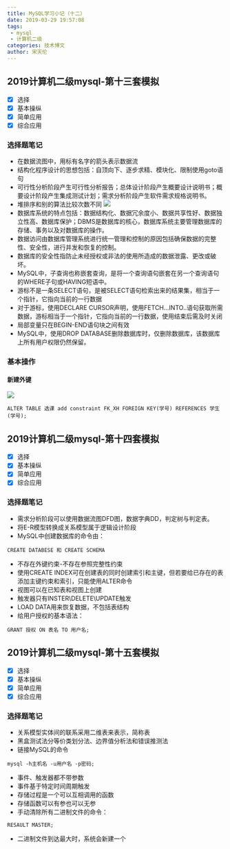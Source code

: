 ```yaml
---
title: MySQL学习小记（十二）
date: 2019-03-29 19:57:08
tags:
 - mysql
 - 计算机二级
categories: 技术博文
author: 宋天伦
---
```

## 2019计算机二级mysql-第十三套模拟
* [x] 选择
* [x] 基本操纵
* [x] 简单应用
* [x] 综合应用

### 选择题笔记
* 在数据流图中，用标有名字的箭头表示数据流
* 结构化程序设计的思想包括：自顶向下、逐步求精、模块化、限制使用goto语句
* 可行性分析阶段产生可行性分析报告；总体设计阶段产生概要设计说明书；概要设计阶段产生集成测试计划；需求分析阶段产生软件需求规格说明书。
* 堆排序和别的算法比较次数不同
![](http://photo-frytea.test.upcdn.net/20190329200556.png)
* 数据库系统的特点包括：数据结构化、数据冗余度小、数据共享性好、数据独立性高、数据库保护；DBMS是数据库的核心，数据库系统主要管理数据库的存储、事务以及对数据库的操作。
* 数据访问由数据库管理系统进行统一管理和控制的原因包括确保数据的完整性、安全性，进行并发和恢复的控制。
* 数据库的安全性指防止未经授权或非法的使用所造成的数据泄露、更改或破坏。
* MySQL中，子查询也称嵌套查询，是将一个查询语句嵌套在另一个查询语句的WHERE子句或HAVING短语中。
* 游标不是一条SELECT语句，是被SELECT语句检索出来的结果集，相当于一个指针，它指向当前的一行数据
* 对于游标，使用DECLARE CURSOR声明，使用FETCH...INTO..语句获取所需数据，游标相当于一个指针，它指向当前的一行数据，使用结束后需及时关闭
* 局部变量只在BEGIN-END语句块之间有效
* MySQL中，使用DROP DATABASE删除数据库时，仅删除数据库，该数据库上所有用户权限仍然保留。

### 基本操作
#### 新建外键
![](http://photo-frytea.test.upcdn.net/20190329231844.png)
```
ALTER TABLE 选课 add constraint FK_XH FOREIGN KEY(学号) REFERENCES 学生(学号);
```


## 2019计算机二级mysql-第十四套模拟
* [x] 选择
* [x] 基本操纵
* [x] 简单应用
* [x] 综合应用

### 选择题笔记
* 需求分析阶段可以使用数据流图DFD图，数据字典DD，判定树与判定表。
* 将E-R模型转换成关系模型属于逻辑设计阶段
* MySQL中创建数据库的命令由：
```
CREATE DATABESE 和 CREATE SCHEMA
```
* 不存在外键约束-不存在参照完整性约束
* 使用CREATE INDEX可在创建表的同时创建索引和主键，但若要给已存在的表添加主键约束和索引，只能使用ALTER命令
* 视图可以在已知表和视图上创建
* 触发器只有INSTER\DELETE\UPDATE触发
* LOAD DATA用来恢复数据，不包括表结构
* 给用户授权的基本语法：
```
GRANT 授权 ON 表名 TO 用户名;
```

## 2019计算机二级mysql-第十五套模拟
* [x] 选择
* [x] 基本操纵
* [x] 简单应用
* [x] 综合应用

### 选择题笔记
* 关系模型实体间的联系采用二维表来表示，简称表
* 黑盒测试法分等价类划分法、边界值分析法和错误推测法
* 链接MySQL的命令
```
mysql -h主机名 -u用户名 -p密码;
```
* 事件、触发器都不带参数
* 事件基于特定时间周期触发
* 存储过程是一个可以互相调用的函数
* 存储函数可以有参也可以无参
* 手动清除所有二进制文件的命令：
```
RESAULT MASTER;
```
* 二进制文件到达最大时，系统会新建一个